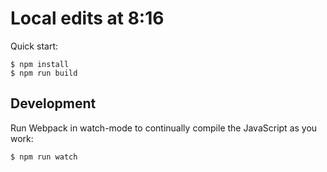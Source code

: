 # Local edits at 8:16

Quick start:

```
$ npm install
$ npm run build
````

## Development

Run Webpack in watch-mode to continually compile the JavaScript as you work:

```
$ npm run watch
```
